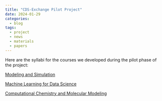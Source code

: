 ```yaml
---
title: "CDS-Exchange Pilot Project"
date: 2024-01-29
categories:
  - blog
tags:
  - project
  - news
  - materials
  - papers
---
```


Here are the syllabi for the courses we developed during the pilot phase of the project:

[Modeling and Simulation](../assets/documnts/MandSPython_SyllabusUPRM.pdf)

[Machine Learning for Data Science](../assests/documents/MATH412_Syllabus.pdf)

[Computational Chemistry and Molecular Modeling](../assets/documents/CompChemMolModeling-Syllabus.pdf)





